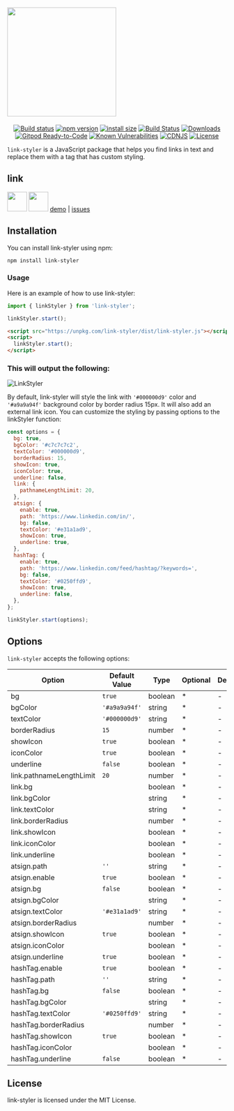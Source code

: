 # <img src="https://github.com/sheikhoo/link-styler/raw/main/docs/Logo.png" width="250" />

<div align="center">

[![Build status](https://img.shields.io/github/actions/workflow/status/sheikhoo/link-styler/ci.yml?branch=main&label=CI&logo=github&style=flat-square)](https://github.com/sheikhoo/link-styler/blob/main/.github/workflows/ci.yml)
[![npm version](https://img.shields.io/npm/v/link-styler.svg?style=flat-square)](https://www.npmjs.org/package/link-styler)
[![install size](https://img.shields.io/badge/dynamic/json?url=https://packagephobia.com/v2/api.json?p=link-styler&query=$.install.pretty&label=install%20size&style=flat-square)](https://packagephobia.now.sh/result?p=link-styler)
[![Build Status](https://api.travis-ci.org/sheikhoo/link-styler.svg?branch=master)](https://travis-ci.org/sheikhoo/link-styler)
[![Downloads](https://img.shields.io/npm/dt/link-styler.svg)](https://npm-stat.com/charts.html?package=link-styler)
[![Gitpod Ready-to-Code](https://img.shields.io/badge/Gitpod-Ready--to--Code-blue?logo=gitpod&style=flat-square)](https://gitpod.io/#https://github.com/sheikhoo/link-styler)
[![Known Vulnerabilities](https://snyk.io/test/npm/link-styler/badge.svg)](https://snyk.io/test/npm/link-styler)
[![CDNJS](https://img.shields.io/cdnjs/v/link-styler.svg?style=flat-square)](https://cdnjs.com/libraries/link-styler)
[![License](https://img.shields.io/npm/l/link-styler.svg)](https://github.com/sheikhoo/link-styler/blob/main/LICENSE)

</div>

`link-styler` is a JavaScript package that helps you find links in text and replace them with a tag that has custom styling.

## link

<a href="https://www.npmjs.com/package/link-styler"><img src="https://user-images.githubusercontent.com/11958698/222946410-f8c933d9-fff7-4c0f-9ca7-d60bc02a5f6e.png"  width="45" ></a> <a href="https://github.com/sheikhoo/link-styler"><img src="https://user-images.githubusercontent.com/11958698/222958629-a9503238-bb8e-4a45-820c-e0e696c5b4de.png"  width="45" ></a> <a href="https://sheikhoo.github.io/link-styler/example">demo</a> | <a href="https://github.com/sheikhoo/link-styler/issues">issues</a>

## Installation

You can install link-styler using npm:

```
npm install link-styler
```

### Usage

Here is an example of how to use link-styler:

```js
import { linkStyler } from 'link-styler';

linkStyler.start();
```

```html
<script src="https://unpkg.com/link-styler/dist/link-styler.js"></script>
<script>
  linkStyler.start();
</script>
```

### This will output the following:

![LinkStyler](https://user-images.githubusercontent.com/11958698/224471155-ab8a9df3-5d4e-4557-ac12-a91f77b61242.png)

By default, link-styler will style the link with `'#000000d9'` color and `'#a9a9a94f'` background color by border radius 15px. It will also add an external link icon. You can customize the styling by passing options to the linkStyler function:

```js
const options = {
  bg: true,
  bgColor: '#c7c7c7c2',
  textColor: '#000000d9',
  borderRadius: 15,
  showIcon: true,
  iconColor: true,
  underline: false,
  link: {
    pathnameLengthLimit: 20,
  },
  atsign: {
    enable: true,
    path: 'https://www.linkedin.com/in/',
    bg: false,
    textColor: '#e31a1ad9',
    showIcon: true,
    underline: true,
  },
  hashTag: {
    enable: true,
    path: 'https://www.linkedin.com/feed/hashtag/?keywords=',
    bg: false,
    textColor: '#0250ffd9',
    showIcon: true,
    underline: false,
  },
};

linkStyler.start(options);
```

## Options

`link-styler` accepts the following options:

| Option                   | Default Value | Type    | Optional | Description |
| ------------------------ | ------------- | ------- | -------- | ----------- |
| bg                       | `true`        | boolean | \*       | -           |
| bgColor                  | `'#a9a9a94f'` | string  | \*       | -           |
| textColor                | `'#000000d9'` | string  | \*       | -           |
| borderRadius             | `15`          | number  | \*       | -           |
| showIcon                 | `true`        | boolean | \*       | -           |
| iconColor                | `true`        | boolean | \*       | -           |
| underline                | `false`       | boolean | \*       | -           |
| link.pathnameLengthLimit | `20`          | number  | \*       | -           |
| link.bg                  |               | boolean | \*       | -           |
| link.bgColor             |               | string  | \*       | -           |
| link.textColor           |               | string  | \*       | -           |
| link.borderRadius        |               | number  | \*       | -           |
| link.showIcon            |               | boolean | \*       | -           |
| link.iconColor           |               | boolean | \*       | -           |
| link.underline           |               | boolean | \*       | -           |
| atsign.path              | `''`          | string  | \*       | -           |
| atsign.enable            | `true`        | boolean | \*       | -           |
| atsign.bg                | `false`       | boolean | \*       | -           |
| atsign.bgColor           |               | string  | \*       | -           |
| atsign.textColor         | `'#e31a1ad9'` | string  | \*       | -           |
| atsign.borderRadius      |               | number  | \*       | -           |
| atsign.showIcon          | `true`        | boolean | \*       | -           |
| atsign.iconColor         |               | boolean | \*       | -           |
| atsign.underline         | `true`        | boolean | \*       | -           |
| hashTag.enable           | `true`        | boolean | \*       | -           |
| hashTag.path             | `''`          | string  | \*       | -           |
| hashTag.bg               | `false`       | boolean | \*       | -           |
| hashTag.bgColor          |               | string  | \*       | -           |
| hashTag.textColor        | `'#0250ffd9'` | string  | \*       | -           |
| hashTag.borderRadius     |               | number  | \*       | -           |
| hashTag.showIcon         | `true`        | boolean | \*       | -           |
| hashTag.iconColor        |               | boolean | \*       | -           |
| hashTag.underline        | `false`       | boolean | \*       | -           |

## License

link-styler is licensed under the MIT License.
